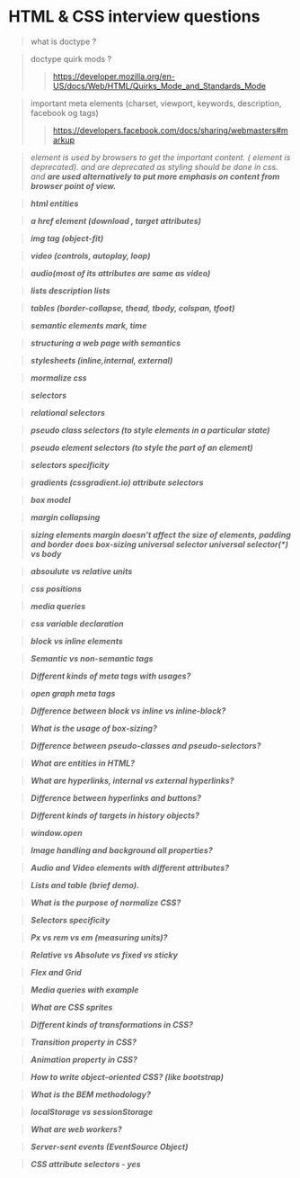 # HTML & CSS interview questions

> what is doctype ?

> doctype quirk mods ?
>
> > https://developer.mozilla.org/en-US/docs/Web/HTML/Quirks_Mode_and_Standards_Mode

> important meta elements (charset, viewport, keywords, description, facebook og tags)
>
> > https://developers.facebook.com/docs/sharing/webmasters#markup

> <em> element is used by browsers to get the important content. (<i> element is deprecated).
> <i> and <bold> are deprecated as styling should be done in css. <em> and <strong> are used alternatively to put more
> emphasis on content from browser point of view.

> html entities

> a href element (download , target attributes)

> img tag (object-fit)

> video (controls, autoplay, loop)

> audio(most of its attributes are same as video)

> lists
> description lists

> tables (border-collapse, thead, tbody, colspan, tfoot)

> semantic elements
> mark, time

> structuring a web page with semantics

> stylesheets (inline,internal, external)

> mormalize css

> selectors

> relational selectors

> pseudo class selectors (to style elements in a particular state)

> pseudo element selectors (to style the part of an element)

> selectors specificity

> gradients (cssgradient.io)
> attribute selectors

> box model

> margin collapsing

> sizing elements
> margin doesn't affect the size of elements, padding and border does
> box-sizing
> universal selector
> universal selector(\*) vs body

> absoulute vs relative units

> css positions

> media queries

> css variable declaration

> block vs inline elements

> Semantic vs non-semantic tags

> Different kinds of meta tags with usages?

> open graph meta tags

> Difference between block vs inline vs inline-block?

> What is the usage of box-sizing?

> Difference between pseudo-classes and pseudo-selectors?

> What are entities in HTML?

> What are hyperlinks, internal vs external hyperlinks?

> Difference between hyperlinks and buttons?

> Different kinds of targets in history objects?

> window.open

> Image handling and background all properties?

> Audio and Video elements with different attributes?

> Lists and table (brief demo).

> What is the purpose of normalize CSS?

> Selectors specificity

> Px vs rem vs em (measuring units)?

> Relative vs Absolute vs fixed vs sticky

> Flex and Grid

> Media queries with example

> What are CSS sprites

> Different kinds of transformations in CSS?

> Transition property in CSS?

> Animation property in CSS?

> How to write object-oriented CSS? (like bootstrap)

> What is the BEM methodology?

> localStorage vs sessionStorage

> What are web workers?

> Server-sent events (EventSource Object)

> CSS attribute selectors - yes
